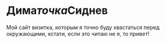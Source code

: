 # Дима*точка*Сиднев
Мой сайт визитка, которым я точно буду хвастаться перед окружающими, кстати, если это читаю не я, то привет!
